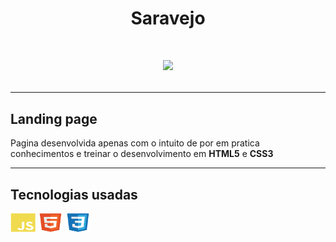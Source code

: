 <h1 align="center"> Saravejo <h1>
<div align="center">
    <img src="./assets/saravejo.gif">
</div>
<hr>
    
## Landing page
Pagina desenvolvida apenas com o intuito de por em pratica conhecimentos e treinar o desenvolvimento em **HTML5** e **CSS3**
<hr>
 
## Tecnologias usadas
<div>
    <img align="center" alt="Edinelson-Js" height="30" width="40" src="https://raw.githubusercontent.com/devicons/devicon/master/icons/javascript/javascript-plain.svg">
  <img align="center" alt="Edinelson-HTML" height="30" width="40" src="https://raw.githubusercontent.com/devicons/devicon/master/icons/html5/html5-original.svg">
  <img align="center" alt="Edinelson-CSS" height="30" width="40" src="https://raw.githubusercontent.com/devicons/devicon/master/icons/css3/css3-original.svg">
</div>
